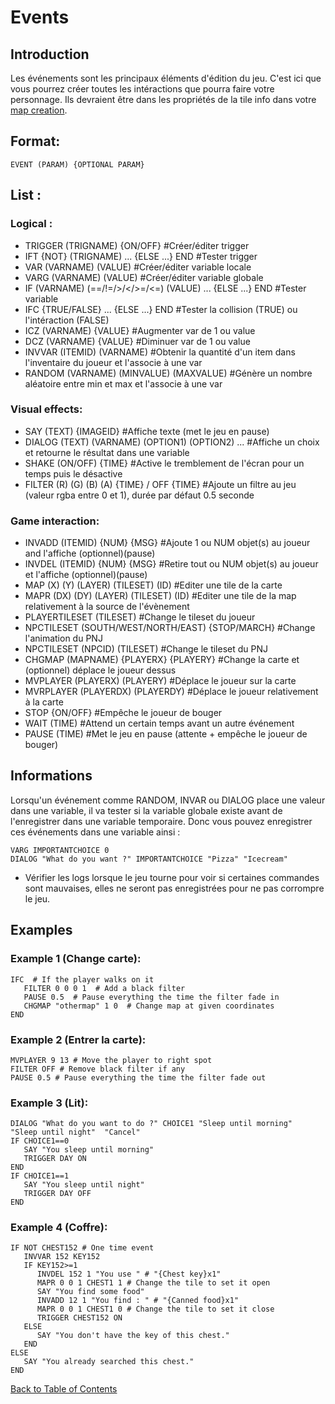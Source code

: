 # Events

## Introduction

Les événements sont les principaux éléments d'édition du jeu. C'est ici que vous pourrez créer toutes les intéractions que pourra faire votre personnage. Ils devraient être dans les propriétés de la tile info dans votre [map creation](Map_creation.md#map-creation).

## Format:
	EVENT (PARAM) {OPTIONAL PARAM}

## List :
### Logical :

* TRIGGER (TRIGNAME) {ON/OFF} #Créer/éditer trigger
* IFT {NOT} (TRIGNAME) ... {ELSE ...} END #Tester trigger
* VAR (VARNAME) (VALUE) #Créer/éditer variable locale 
* VARG (VARNAME) (VALUE) #Créer/éditer variable globale
* IF (VARNAME) (==/!=/>/</>=/<=) (VALUE) ... {ELSE ...} END #Tester variable
* IFC {TRUE/FALSE} ... {ELSE ...} END #Tester la collision (TRUE) ou l'intéraction (FALSE)
* ICZ (VARNAME) {VALUE} #Augmenter var de 1 ou value 
* DCZ (VARNAME) {VALUE} #Diminuer var de 1 ou value 
* INVVAR (ITEMID) (VARNAME) #Obtenir la quantité d'un item dans l'inventaire du joueur et l'associe à une var
* RANDOM (VARNAME) (MINVALUE) (MAXVALUE) #Génère un nombre aléatoire entre min et max et l'associe à une var


### Visual effects:

* SAY (TEXT) {IMAGEID} #Affiche texte (met le jeu en pause)
* DIALOG (TEXT) (VARNAME) (OPTION1) (OPTION2) ... #Affiche un choix et retourne le résultat dans une variable
* SHAKE (ON/OFF) {TIME} #Active le tremblement de l'écran pour un temps puis le désactive
* FILTER (R) (G) (B) (A) {TIME} / OFF {TIME} #Ajoute un filtre au jeu (valeur rgba entre 0 et 1), durée par défaut 0.5 seconde


### Game interaction:

* INVADD (ITEMID) {NUM} {MSG} #Ajoute 1 ou NUM objet(s) au joueur and l'affiche (optionnel)(pause)
* INVDEL (ITEMID) {NUM} {MSG} #Retire tout ou NUM objet(s) au joueur et l'affiche (optionnel)(pause)
* MAP (X) (Y) (LAYER) (TILESET) (ID) #Editer une tile de la carte
* MAPR (DX) (DY) (LAYER) (TILESET) (ID) #Editer une tile de la map relativement à la source de l'évènement
* PLAYERTILESET (TILESET) #Change le tileset du joueur
* NPCTILESET (SOUTH/WEST/NORTH/EAST) {STOP/MARCH} #Change l'animation du PNJ
* NPCTILESET (NPCID) (TILESET) #Change le tileset du PNJ
* CHGMAP (MAPNAME) {PLAYERX} {PLAYERY} #Change la carte et (optionnel) déplace le joueur dessus
* MVPLAYER (PLAYERX) (PLAYERY) #Déplace le joueur sur la carte
* MVRPLAYER (PLAYERDX) (PLAYERDY) #Déplace le joueur relativement à la carte
* STOP {ON/OFF} #Empêche le joueur de bouger
* WAIT (TIME) #Attend un certain temps avant un autre événement
* PAUSE (TIME) #Met le jeu en pause (attente + empêche le joueur de bouger)

## Informations

Lorsqu'un événement comme RANDOM, INVAR ou DIALOG place une valeur dans une variable, il va tester si la variable globale existe avant de l'enregistrer dans une variable temporaire. Donc vous pouvez enregistrer ces événements dans une variable ainsi :


	VARG IMPORTANTCHOICE 0
	DIALOG "What do you want ?" IMPORTANTCHOICE "Pizza" "Icecream"


* Vérifier les logs lorsque le jeu tourne pour voir si certaines commandes sont mauvaises, elles ne seront pas enregistrées pour ne pas corrompre le jeu. 

## Examples
### Example 1 (Change carte):
	IFC  # If the player walks on it
	   FILTER 0 0 0 1  # Add a black filter
	   PAUSE 0.5  # Pause everything the time the filter fade in
	   CHGMAP "othermap" 1 0  # Change map at given coordinates
	END	
### Example 2 (Entrer la carte):
	MVPLAYER 9 13 # Move the player to right spot
	FILTER OFF # Remove black filter if any
	PAUSE 0.5 # Pause everything the time the filter fade out
### Example 3 (Lit):
	DIALOG "What do you want to do ?" CHOICE1 "Sleep until morning"  "Sleep until night"  "Cancel"
	IF CHOICE1==0
	   SAY "You sleep until morning"
	   TRIGGER DAY ON
	END
	IF CHOICE1==1
	   SAY "You sleep until night"
	   TRIGGER DAY OFF
	END
### Example 4 (Coffre):
	IF NOT CHEST152 # One time event
	   INVVAR 152 KEY152
	   IF KEY152>=1
	      INVDEL 152 1 "You use " # "{Chest key}x1"
	      MAPR 0 0 1 CHEST1 1 # Change the tile to set it open
	      SAY "You find some food"
	      INVADD 12 1 "You find : " # "{Canned food}x1"
	      MAPR 0 0 1 CHEST1 0 # Change the tile to set it close
	      TRIGGER CHEST152 ON
	   ELSE
	      SAY "You don't have the key of this chest."
	   END
	ELSE
	   SAY "You already searched this chest."
	END

	
[Back to Table of Contents](Documentation.md#table-of-contents)
